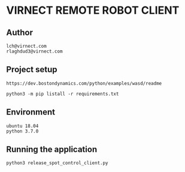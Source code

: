 # VIRNECT REMOTE ROBOT CLIENT
## Author

```
lch@virnect.com
rlaghdud3@virnect.com
```

## Project setup

```
https://dev.bostondynamics.com/python/examples/wasd/readme

python3 -m pip listall -r requirements.txt
```

## Environment
```
ubuntu 18.04
python 3.7.0
```

## Running the application
```
python3 release_spot_control_client.py
```
